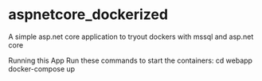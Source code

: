 # aspnetcore_dockerized
A simple asp.net core application to tryout dockers with mssql and asp.net core


Running this App
Run these commands to start the containers:
cd webapp
docker-compose up
